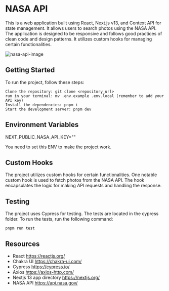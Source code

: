 # NASA API

This is a web application built using React, Next.js v13, and Context API for state management. It allows users to search photos using the NASA API. The application is designed to be responsive and follows good practices of clean code and design patterns. It utilizes custom hooks for managing certain functionalities.

![nasa-api-image](https://github.com/thomasbeckford/nasa-api/assets/28713861/c84ceedf-429c-4f26-9882-c487fdbf7e6e)

## Getting Started

To run the project, follow these steps:

```
Clone the repository: git clone <repository_url>
run in your terminal: mv .env.example .env.local (remember to add your API key)
Install the dependencies: pnpm i
Start the development server: pnpm dev
```

## Environment Variables

NEXT_PUBLIC_NASA_API_KEY=""

You need to set this ENV to make the project work.

## Custom Hooks

The project utilizes custom hooks for certain functionalities. One notable custom hook is used to fetch photos from the NASA API. The hook encapsulates the logic for making API requests and handling the response.

## Testing

The project uses Cypress for testing. The tests are located in the cypress folder. To run the tests, run the following command:

```
pnpm run test
```

## Resources

- React https://reactjs.org/
- Chakra UI https://chakra-ui.com/
- Cypress https://cypress.io/
- Axios https://axios-http.com/
- Nextjs 13 app directory https://nextjs.org/
- NASA API https://api.nasa.gov/
